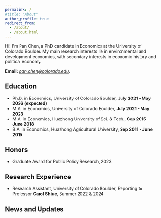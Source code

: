 ```yaml
---
permalink: /
#title: "About"
author_profile: true
redirect_from: 
  - /about/
  - /about.html
---
```



Hi! I'm Pan Chen, a PhD candidate in Economics at the University of Colorado Boulder. My main research interests lie in environmental and development economics, with secondary interests in economic history and political economy. 

**Email:** [*pan.chen@colorado.edu*](mailto:pach8330@colorado.edu).

## Education
- Ph.D. in Economics, University of Colorado Boulder, **July 2021 - May 2026 (expected)** 
- M.A. in Economics, University of Colorado Boulder, **July 2021 - May 2023**
- M.A. in Economics, Huazhong University of Sci. & Tech., **Sep 2015 - June 2018**
- B.A. in Economics, Huazhong Agricultural University, **Sep 2011 - June 2015** 

## Honors
- Graduate Award for Public Policy Research, 2023

## Research Experience
- Research Assistant, University of Colorado Boulder, Reporting to Professor **Carol Shiue**, Summer 2022 & 2024

## News and Updates
